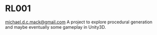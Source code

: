 # RL001
michael.d.c.mack@gmail.com
A project to explore procedural generation and maybe eventually some gameplay in Unity3D.
